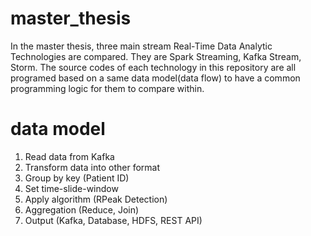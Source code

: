 # master_thesis

In the master thesis, three main stream Real-Time Data Analytic Technologies are compared. They are Spark Streaming, Kafka Stream, Storm. The source codes of each technology in this repository are all programed based on a same data model(data flow) to have a common programming logic for them to compare within.

# data model
1.	Read data from Kafka
2.	Transform data into other format
3.	Group by key (Patient ID)
4.	Set time-slide-window
5.	Apply algorithm (RPeak Detection)
6.	Aggregation (Reduce, Join)
7.	Output (Kafka, Database, HDFS, REST API)
